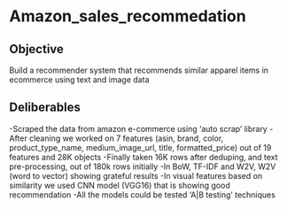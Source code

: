 # Amazon_sales_recommedation
## Objective 
Build a recommender system that recommends similar apparel items in ecommerce using text and image data

## Deliberables
-Scraped the data from amazon e-commerce using ‘auto scrap’ library
-After cleaning we worked on 7 features (asin, brand, color, product_type_name, medium_image_url, title, formatted_price) out of 19 features and 28K objects
-Finally taken 16K rows after deduping, and text pre-processing, out of 180k rows initially
-In BoW, TF-IDF and W2V, W2V (word to vector)  showing grateful results
-In visual features based on similarity we used CNN model (VGG16) that is showing good recommendation
-All the models could be tested ‘A|B testing’ techniques

